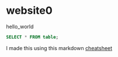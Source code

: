 # website0
hello_world
```sql
SELECT * FROM table;
```

I made this using this markdown [cheatsheet](https://www.markdownguide.org/cheat-sheet/)
